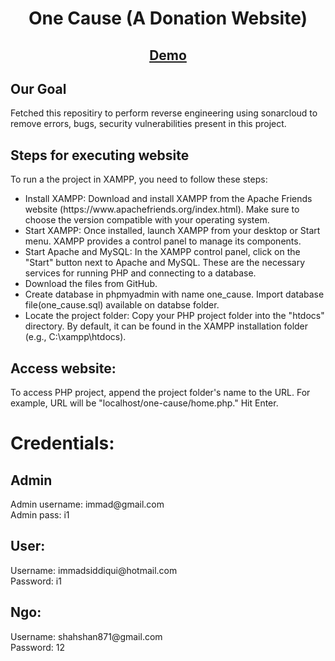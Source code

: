 <h1 align="center">One Cause (A Donation Website)</h1>

<h2 align="center">
<a href="https://1cause.000webhostapp.com/One-Cause-main/">Demo</a>
</h2>

## Our Goal
Fetched this repositiry to perform reverse engineering using sonarcloud to remove errors, bugs, security vulnerabilities present in this project.

## Steps for executing website
To run a the project in XAMPP, you need to follow these steps:
<ul>
   <li>Install XAMPP: Download and install XAMPP from the Apache Friends website (https://www.apachefriends.org/index.html). Make sure to choose the version compatible with your operating system.</Li>
   <li>Start XAMPP: Once installed, launch XAMPP from your desktop or Start menu. XAMPP provides a control panel to manage its components.</li>
   <li>Start Apache and MySQL: In the XAMPP control panel, click on the "Start" button next to Apache and MySQL. These are the necessary services for running PHP and connecting to a database.</li>
   <li>Download the files from GitHub.</li>
   <li>Create database in phpmyadmin with name one_cause. Import database file(one_cause.sql) available on databse folder.</li>
   <li>Locate the project folder: Copy your PHP project folder into the "htdocs" directory. By default, it can be found in the XAMPP installation folder (e.g., C:\xampp\htdocs).</li>
</ul>

## Access  website: 
To access PHP project, append the project folder's name to the URL. For example,  URL will be "localhost/one-cause/home.php." Hit Enter.
<h1>Credentials:</h1>
<h2>Admin</h2>
Admin username: immad@gmail.com<br>
Admin pass: i1
<h2>User:</h2>
Username: immadsiddiqui@hotmail.com<br>
Password: i1
<h2>Ngo:</h2>
Username: shahshan871@gmail.com<br>
Password: 12
